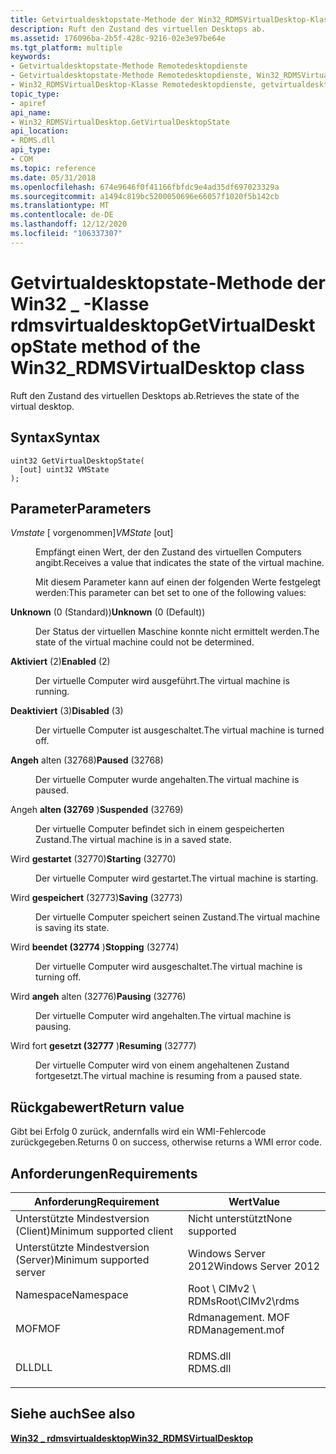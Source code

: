 ```yaml
---
title: Getvirtualdesktopstate-Methode der Win32_RDMSVirtualDesktop-Klasse
description: Ruft den Zustand des virtuellen Desktops ab.
ms.assetid: 176096ba-2b5f-428c-9216-02e3e97be64e
ms.tgt_platform: multiple
keywords:
- Getvirtualdesktopstate-Methode Remotedesktopdienste
- Getvirtualdesktopstate-Methode Remotedesktopdienste, Win32_RDMSVirtualDesktop-Klasse
- Win32_RDMSVirtualDesktop-Klasse Remotedesktopdienste, getvirtualdesktopstate-Methode
topic_type:
- apiref
api_name:
- Win32_RDMSVirtualDesktop.GetVirtualDesktopState
api_location:
- RDMS.dll
api_type:
- COM
ms.topic: reference
ms.date: 05/31/2018
ms.openlocfilehash: 674e9646f0f41166fbfdc9e4ad35df697023329a
ms.sourcegitcommit: a1494c819bc5200050696e66057f1020f5b142cb
ms.translationtype: MT
ms.contentlocale: de-DE
ms.lasthandoff: 12/12/2020
ms.locfileid: "106337307"
---
```

# <a name="getvirtualdesktopstate-method-of-the-win32_rdmsvirtualdesktop-class"></a><span data-ttu-id="c61be-106">Getvirtualdesktopstate-Methode der Win32 \_ -Klasse rdmsvirtualdesktop</span><span class="sxs-lookup"><span data-stu-id="c61be-106">GetVirtualDesktopState method of the Win32\_RDMSVirtualDesktop class</span></span>

<span data-ttu-id="c61be-107">Ruft den Zustand des virtuellen Desktops ab.</span><span class="sxs-lookup"><span data-stu-id="c61be-107">Retrieves the state of the virtual desktop.</span></span>

## <a name="syntax"></a><span data-ttu-id="c61be-108">Syntax</span><span class="sxs-lookup"><span data-stu-id="c61be-108">Syntax</span></span>


```mof
uint32 GetVirtualDesktopState(
  [out] uint32 VMState
);
```



## <a name="parameters"></a><span data-ttu-id="c61be-109">Parameter</span><span class="sxs-lookup"><span data-stu-id="c61be-109">Parameters</span></span>

<dl> <dt>

<span data-ttu-id="c61be-110">*Vmstate* \[ vorgenommen\]</span><span class="sxs-lookup"><span data-stu-id="c61be-110">*VMState* \[out\]</span></span>
</dt> <dd>

<span data-ttu-id="c61be-111">Empfängt einen Wert, der den Zustand des virtuellen Computers angibt.</span><span class="sxs-lookup"><span data-stu-id="c61be-111">Receives a value that indicates the state of the virtual machine.</span></span>

<span data-ttu-id="c61be-112">Mit diesem Parameter kann auf einen der folgenden Werte festgelegt werden:</span><span class="sxs-lookup"><span data-stu-id="c61be-112">This parameter can bet set to one of the following values:</span></span>

<dt>

<span id="Unknown"></span><span id="unknown"></span><span id="UNKNOWN"></span>

<span data-ttu-id="c61be-113"><span id="Unknown"></span><span id="unknown"></span><span id="UNKNOWN"></span>**Unknown** (0 (Standard))</span><span class="sxs-lookup"><span data-stu-id="c61be-113"><span id="Unknown"></span><span id="unknown"></span><span id="UNKNOWN"></span>**Unknown** (0 (Default))</span></span>


</dt> <dd>

<span data-ttu-id="c61be-114">Der Status der virtuellen Maschine konnte nicht ermittelt werden.</span><span class="sxs-lookup"><span data-stu-id="c61be-114">The state of the virtual machine could not be determined.</span></span>

</dd> <dt>

<span id="Enabled"></span><span id="enabled"></span><span id="ENABLED"></span>

<span data-ttu-id="c61be-115"><span id="Enabled"></span><span id="enabled"></span><span id="ENABLED"></span>**Aktiviert** (2)</span><span class="sxs-lookup"><span data-stu-id="c61be-115"><span id="Enabled"></span><span id="enabled"></span><span id="ENABLED"></span>**Enabled** (2)</span></span>


</dt> <dd>

<span data-ttu-id="c61be-116">Der virtuelle Computer wird ausgeführt.</span><span class="sxs-lookup"><span data-stu-id="c61be-116">The virtual machine is running.</span></span>

</dd> <dt>

<span id="Disabled"></span><span id="disabled"></span><span id="DISABLED"></span>

<span data-ttu-id="c61be-117"><span id="Disabled"></span><span id="disabled"></span><span id="DISABLED"></span>**Deaktiviert** (3)</span><span class="sxs-lookup"><span data-stu-id="c61be-117"><span id="Disabled"></span><span id="disabled"></span><span id="DISABLED"></span>**Disabled** (3)</span></span>


</dt> <dd>

<span data-ttu-id="c61be-118">Der virtuelle Computer ist ausgeschaltet.</span><span class="sxs-lookup"><span data-stu-id="c61be-118">The virtual machine is turned off.</span></span>

</dd> <dt>

<span id="Paused"></span><span id="paused"></span><span id="PAUSED"></span>

<span data-ttu-id="c61be-119"><span id="Paused"></span><span id="paused"></span><span id="PAUSED"></span>**Angeh** alten (32768)</span><span class="sxs-lookup"><span data-stu-id="c61be-119"><span id="Paused"></span><span id="paused"></span><span id="PAUSED"></span>**Paused** (32768)</span></span>


</dt> <dd>

<span data-ttu-id="c61be-120">Der virtuelle Computer wurde angehalten.</span><span class="sxs-lookup"><span data-stu-id="c61be-120">The virtual machine is paused.</span></span>

</dd> <dt>

<span id="Suspended"></span><span id="suspended"></span><span id="SUSPENDED"></span>

<span data-ttu-id="c61be-121"><span id="Suspended"></span><span id="suspended"></span><span id="SUSPENDED"></span>Angeh **alten (32769** )</span><span class="sxs-lookup"><span data-stu-id="c61be-121"><span id="Suspended"></span><span id="suspended"></span><span id="SUSPENDED"></span>**Suspended** (32769)</span></span>


</dt> <dd>

<span data-ttu-id="c61be-122">Der virtuelle Computer befindet sich in einem gespeicherten Zustand.</span><span class="sxs-lookup"><span data-stu-id="c61be-122">The virtual machine is in a saved state.</span></span>

</dd> <dt>

<span id="Starting"></span><span id="starting"></span><span id="STARTING"></span>

<span data-ttu-id="c61be-123"><span id="Starting"></span><span id="starting"></span><span id="STARTING"></span>Wird **gestartet** (32770)</span><span class="sxs-lookup"><span data-stu-id="c61be-123"><span id="Starting"></span><span id="starting"></span><span id="STARTING"></span>**Starting** (32770)</span></span>


</dt> <dd>

<span data-ttu-id="c61be-124">Der virtuelle Computer wird gestartet.</span><span class="sxs-lookup"><span data-stu-id="c61be-124">The virtual machine is starting.</span></span>

</dd> <dt>

<span id="Saving"></span><span id="saving"></span><span id="SAVING"></span>

<span data-ttu-id="c61be-125"><span id="Saving"></span><span id="saving"></span><span id="SAVING"></span>Wird **gespeichert** (32773)</span><span class="sxs-lookup"><span data-stu-id="c61be-125"><span id="Saving"></span><span id="saving"></span><span id="SAVING"></span>**Saving** (32773)</span></span>


</dt> <dd>

<span data-ttu-id="c61be-126">Der virtuelle Computer speichert seinen Zustand.</span><span class="sxs-lookup"><span data-stu-id="c61be-126">The virtual machine is saving its state.</span></span>

</dd> <dt>

<span id="Stopping"></span><span id="stopping"></span><span id="STOPPING"></span>

<span data-ttu-id="c61be-127"><span id="Stopping"></span><span id="stopping"></span><span id="STOPPING"></span>Wird **beendet (32774** )</span><span class="sxs-lookup"><span data-stu-id="c61be-127"><span id="Stopping"></span><span id="stopping"></span><span id="STOPPING"></span>**Stopping** (32774)</span></span>


</dt> <dd>

<span data-ttu-id="c61be-128">Der virtuelle Computer wird ausgeschaltet.</span><span class="sxs-lookup"><span data-stu-id="c61be-128">The virtual machine is turning off.</span></span>

</dd> <dt>

<span id="Pausing"></span><span id="pausing"></span><span id="PAUSING"></span>

<span data-ttu-id="c61be-129"><span id="Pausing"></span><span id="pausing"></span><span id="PAUSING"></span>Wird **angeh** alten (32776)</span><span class="sxs-lookup"><span data-stu-id="c61be-129"><span id="Pausing"></span><span id="pausing"></span><span id="PAUSING"></span>**Pausing** (32776)</span></span>


</dt> <dd>

<span data-ttu-id="c61be-130">Der virtuelle Computer wird angehalten.</span><span class="sxs-lookup"><span data-stu-id="c61be-130">The virtual machine is pausing.</span></span>

</dd> <dt>

<span id="Resuming"></span><span id="resuming"></span><span id="RESUMING"></span>

<span data-ttu-id="c61be-131"><span id="Resuming"></span><span id="resuming"></span><span id="RESUMING"></span>Wird fort **gesetzt (32777** )</span><span class="sxs-lookup"><span data-stu-id="c61be-131"><span id="Resuming"></span><span id="resuming"></span><span id="RESUMING"></span>**Resuming** (32777)</span></span>


</dt> <dd>

<span data-ttu-id="c61be-132">Der virtuelle Computer wird von einem angehaltenen Zustand fortgesetzt.</span><span class="sxs-lookup"><span data-stu-id="c61be-132">The virtual machine is resuming from a paused state.</span></span>

</dd> </dl> </dd> </dl>

## <a name="return-value"></a><span data-ttu-id="c61be-133">Rückgabewert</span><span class="sxs-lookup"><span data-stu-id="c61be-133">Return value</span></span>

<span data-ttu-id="c61be-134">Gibt bei Erfolg 0 zurück, andernfalls wird ein WMI-Fehlercode zurückgegeben.</span><span class="sxs-lookup"><span data-stu-id="c61be-134">Returns 0 on success, otherwise returns a WMI error code.</span></span>

## <a name="requirements"></a><span data-ttu-id="c61be-135">Anforderungen</span><span class="sxs-lookup"><span data-stu-id="c61be-135">Requirements</span></span>



| <span data-ttu-id="c61be-136">Anforderung</span><span class="sxs-lookup"><span data-stu-id="c61be-136">Requirement</span></span> | <span data-ttu-id="c61be-137">Wert</span><span class="sxs-lookup"><span data-stu-id="c61be-137">Value</span></span> |
|-------------------------------------|---------------------------------------------------------------------------------------------|
| <span data-ttu-id="c61be-138">Unterstützte Mindestversion (Client)</span><span class="sxs-lookup"><span data-stu-id="c61be-138">Minimum supported client</span></span><br/> | <span data-ttu-id="c61be-139">Nicht unterstützt</span><span class="sxs-lookup"><span data-stu-id="c61be-139">None supported</span></span><br/>                                                                   |
| <span data-ttu-id="c61be-140">Unterstützte Mindestversion (Server)</span><span class="sxs-lookup"><span data-stu-id="c61be-140">Minimum supported server</span></span><br/> | <span data-ttu-id="c61be-141">Windows Server 2012</span><span class="sxs-lookup"><span data-stu-id="c61be-141">Windows Server 2012</span></span><br/>                                                              |
| <span data-ttu-id="c61be-142">Namespace</span><span class="sxs-lookup"><span data-stu-id="c61be-142">Namespace</span></span><br/>                | <span data-ttu-id="c61be-143">Root \\ CIMv2 \\ RDMs</span><span class="sxs-lookup"><span data-stu-id="c61be-143">Root\\CIMv2\\rdms</span></span><br/>                                                                |
| <span data-ttu-id="c61be-144">MOF</span><span class="sxs-lookup"><span data-stu-id="c61be-144">MOF</span></span><br/>                      | <dl> <span data-ttu-id="c61be-145"><dt>Rdmanagement. MOF</dt></span><span class="sxs-lookup"><span data-stu-id="c61be-145"><dt>RDManagement.mof</dt></span></span> </dl> |
| <span data-ttu-id="c61be-146">DLL</span><span class="sxs-lookup"><span data-stu-id="c61be-146">DLL</span></span><br/>                      | <dl> <span data-ttu-id="c61be-147"><dt>RDMS.dll</dt></span><span class="sxs-lookup"><span data-stu-id="c61be-147"><dt>RDMS.dll</dt></span></span> </dl>         |



## <a name="see-also"></a><span data-ttu-id="c61be-148">Siehe auch</span><span class="sxs-lookup"><span data-stu-id="c61be-148">See also</span></span>

<dl> <dt>

[<span data-ttu-id="c61be-149">**Win32 \_ rdmsvirtualdesktop**</span><span class="sxs-lookup"><span data-stu-id="c61be-149">**Win32\_RDMSVirtualDesktop**</span></span>](win32-rdmsvirtualdesktop.md)
</dt> </dl>

 

 





